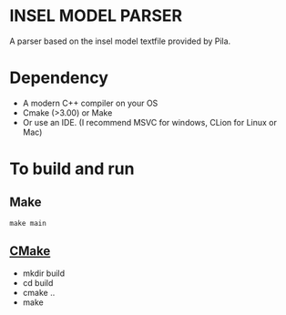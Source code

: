 # INSEL MODEL PARSER
A parser based on the insel model textfile provided by Pila.

# Dependency
* A modern C++ compiler on your OS
* Cmake (>3.00) or Make
* Or use an IDE. (I recommend MSVC for windows, CLion for Linux or Mac) 

# To build and run
## Make
 `make main`
## [CMake](https://cmake.org/cmake/help/latest/guide/tutorial/index.html)
* mkdir build
* cd build
* cmake ..
* make